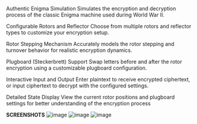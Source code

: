 Authentic Enigma Simulation
Simulates the encryption and decryption process of the classic Enigma machine used during World War II.

Configurable Rotors and Reflector
Choose from multiple rotors and reflector types to customize your encryption setup.

Rotor Stepping Mechanism
Accurately models the rotor stepping and turnover behavior for realistic encryption dynamics.

Plugboard (Steckerbrett) Support
Swap letters before and after the rotor encryption using a customizable plugboard configuration.

Interactive Input and Output
Enter plaintext to receive encrypted ciphertext, or input ciphertext to decrypt with the configured settings.

Detailed State Display
View the current rotor positions and plugboard settings for better understanding of the encryption process

**SCREENSHOTS**
![image](https://github.com/user-attachments/assets/9d27cd42-d4a6-4e8b-bcf7-ac73a151e328)
![image](https://github.com/user-attachments/assets/415d500f-0fc6-4505-9764-74a6aafcda4c)
![image](https://github.com/user-attachments/assets/b22f3754-83ce-4f9c-844f-59dd5b28aa6a)
